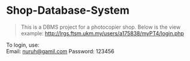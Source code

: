 # Shop-Database-System
> This is a DBMS project for a photocopier shop. Below is the view example:
http://lrgs.ftsm.ukm.my/users/a175838/myPT4/login.php  

To login, use:  
Email: nuruh@gamil.com  <!-- normal staff account -->
Password: 123456
